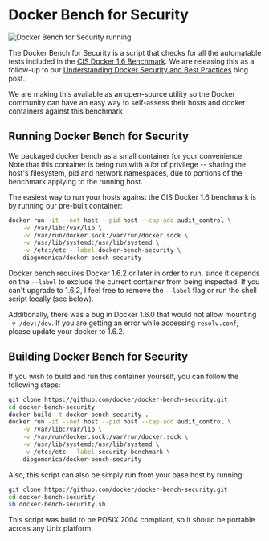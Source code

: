 # Docker Bench for Security

![Docker Bench for Security running](https://github.com/diogomonica/docker-bench-security/raw/master/benchmark_log.png?raw=true "Docker Bench for Security running")

The Docker Bench for Security is a script that checks for all the automatable tests included in the [CIS Docker 1.6 Benchmark](https://benchmarks.cisecurity.org/tools2/docker/CIS_Docker_1.6_Benchmark_v1.0.0.pdf). We are releasing this as a follow-up to our [Understanding Docker Security and Best Practices](https://blog.docker.com/2015/05/understanding-docker-security-and-best-practices/) blog post.

We are making this available as an open-source utility so the Docker community can have an easy way to self-assess their hosts and docker containers against this benchmark.

## Running Docker Bench for Security

We packaged docker bench as a small container for your convenience. Note that this container is being run with a *lot* of privilege -- sharing the host's filesystem, pid and network namespaces, due to portions of the benchmark applying to the running host.

The easiest way to run your hosts against the CIS Docker 1.6 benchmark is by running our pre-built container:


```sh
docker run -it --net host --pid host --cap-add audit_control \
    -v /var/lib:/var/lib \
    -v /var/run/docker.sock:/var/run/docker.sock \
    -v /usr/lib/systemd:/usr/lib/systemd \
    -v /etc:/etc --label docker-bench-security \
    diogomonica/docker-bench-security
```

Docker bench requires Docker 1.6.2 or later in order to run, since it depends on the `--label` to exclude the current container from being inspected. If you can't upgrade to 1.6.2, I feel free to remove the `--label` flag or run the shell script locally (see below).

Additionally, there was a bug in Docker 1.6.0 that would not allow mounting `-v /dev:/dev`. If you are getting an error while accessing `resolv.conf`, please update your docker to 1.6.2.

## Building Docker Bench for Security

If you wish to build and run this container yourself, you can follow the following steps:

```sh
git clone https://github.com/docker/docker-bench-security.git
cd docker-bench-security
docker build -t docker-bench-security .
docker run -it --net host --pid host --cap-add audit_control \
    -v /var/lib:/var/lib \
    -v /var/run/docker.sock:/var/run/docker.sock \
    -v /usr/lib/systemd:/usr/lib/systemd \
    -v /etc:/etc --label security-benchmark \
    diogomonica/docker-bench-security
```

Also, this script can also be simply run from your base host by running:

```sh
git clone https://github.com/docker/docker-bench-security.git
cd docker-bench-security
sh docker-bench-security.sh
```

This script was build to be POSIX 2004 compliant, so it should be portable across any Unix platform.
